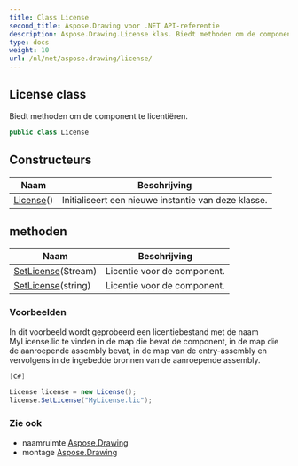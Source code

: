 ```yaml
---
title: Class License
second_title: Aspose.Drawing voor .NET API-referentie
description: Aspose.Drawing.License klas. Biedt methoden om de component te licentiëren.
type: docs
weight: 10
url: /nl/net/aspose.drawing/license/
---
```

## License class

Biedt methoden om de component te licentiëren.

```csharp
public class License
```

## Constructeurs

| Naam | Beschrijving |
| --- | --- |
| [License](license/)() | Initialiseert een nieuwe instantie van deze klasse. |

## methoden

| Naam | Beschrijving |
| --- | --- |
| [SetLicense](../../aspose.drawing/license/setlicense/#setlicense)(Stream) | Licentie voor de component. |
| [SetLicense](../../aspose.drawing/license/setlicense/#setlicense_1)(string) | Licentie voor de component. |

### Voorbeelden

In dit voorbeeld wordt geprobeerd een licentiebestand met de naam MyLicense.lic te vinden in de map die bevat de component, in de map die de aanroepende assembly bevat, in de map van de entry-assembly en vervolgens in de ingebedde bronnen van de aanroepende assembly.

```csharp
[C#]

License license = new License();
license.SetLicense("MyLicense.lic");

```

### Zie ook

* naamruimte [Aspose.Drawing](../../aspose.drawing/)
* montage [Aspose.Drawing](../../)


